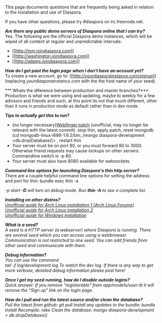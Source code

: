 This page documents questions that are frequently being asked in relation to the installation and use of Diaspora.

If you have other questions, please try #diaspora on irc.freenode.net.

***Are there any public demo servers of Diaspora online that I can try?***<br>
Yes. The following are the official Diaspora demo instances, which will be wiped of all content at regular and unpredictable intervals:

* [[http://tom.joindiaspora.com]]
* [[http://washington.joindiaspora.com]]
* [[http://adams.joindiaspora.com]]


***How do I get past the login page when I don't have an account yet?***<br>
To create a new account, go to:
[[http://yourdiasporainstance.com/signup]] (replacing *yourdiasporainstance.com* with the the host name of your seed).

*** Whats the diference between production and master branches?***<br>
Production is what we were using and updating, maybe bi weekly for a few advisors and friends and such, at this point its not that much different, other than it runs in production mode as default rather than in dev mode.

***Tips to actually get this to run?***<br>

* (no longer necessary)[Webfinger patch](http://github.com/diaspora/diaspora/issues/issue/83/#issue/83/comment/411202) (unofficial, may no longer be relevant with the latest commit).
stop thin, apply patch, reset mongodb (cd mongodb-linux-i686-1.6.2/bin;./mongo diaspora-development <db.dropDatabase()> , restart thin <br>
* Your server must be on port 80, or you must forward 80 to 3000.  Otherwise friend requests may cause lockups on other servers.  Commandline switch is -p 80.<br>
* Your server must also have 8080 available for websockets.

***Command line options for launching Diaspora's thin http server?***<br>
There are a couple helpful command line options for setting the address and port for thin:
    bundle exec thin -a <address> -p <port> start
**-D** will turn on debug mode.  Run **thin -h** to see a complete list.

***Installing on other distros?***<br>
[Unofficial guide for Arch Linux installation 1 (Arch Linux Forums)](https://bbs.archlinux.org/viewtopic.php?pid=826763#p826763)<br>
[Unofficial guide for Arch Linux installation 2](http://www.diederickdevries.net/blog/2010/09/16/diaspora-on-arch/)<br>
[Unofficial guide for Windows installation](http://tom.net.nz/2010/09/installing-diaspora-on-windows/)

***What is a *seed*?***<br>
A seed is a HTTP server (a webserver) where Diaspora is running. There are several seed which you can access using a webbrowser. Communication is not restricted to one seed. You can add friends from other seed and communicate with them. 

***Debug information?***<br>
You can use the command<br>
    tail -f log/development.log
To watch the dev log.  *If there is any way to get more verbose, detailed debug information please post here!*

***Once I get my seed running, how do I disable outside logins?***<br>
Quick answer: If you remove "registerable" from app/models/user.rb it will remove the "Sign up" link on the login page.

***How do I pull and run the latest source and/or clean the database?***<br>
Pull the latest from github:
    git pull
Install any updates to the bundle:
    bundle install
Recompile:
    rake
Clean the database:
    mongo diaspora-development
    > db.dropDatabase()
